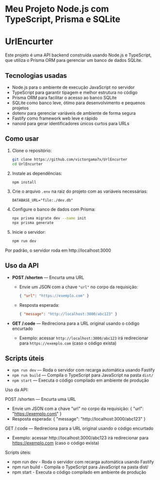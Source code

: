 # Meu Projeto Node.js com TypeScript, Prisma e SQLite

# UrlEncurter

Este projeto é uma API backend construída usando Node.js e TypeScript, que utiliza o Prisma ORM para gerenciar um banco de dados SQLite.

## Tecnologias usadas

- Node.js para o ambiente de execução JavaScript no servidor  
- TypeScript para garantir tipagem e melhor estrutura no código  
- Prisma ORM para facilitar o acesso ao banco SQLite  
- SQLite como banco leve, ótimo para desenvolvimento e pequenos projetos  
- dotenv para gerenciar variáveis de ambiente de forma segura  
- Fastify como framework web leve e rápido  
- nanoid para gerar identificadores únicos curtos para URLs  

## Como usar

1. Clone o repositório:

    ```bash
    git clone https://github.com/victorgama7x/UrlEncurter
    cd UrlEncurter
    ```

2. Instale as dependências:

    ```bash
    npm install
    ```

3. Crie o arquivo `.env` na raiz do projeto com as variáveis necessárias:

    ```env
    DATABASE_URL="file:./dev.db"
    ```

4. Configure o banco de dados com Prisma:

    ```bash
    npx prisma migrate dev --name init
    npx prisma generate
    ```

5. Inicie o servidor:

    ```bash
    npm run dev
    ```

Por padrão, o servidor roda em http://localhost:3000

## Uso da API

- **POST /shorten** — Encurta uma URL

    - Envie um JSON com a chave `"url"` no corpo da requisição:

      ```json
      { "url": "https://exemplo.com" }
      ```

    - Resposta esperada:

      ```json
      { "message": "http://localhost:3000/abc123" }
      ```

- **GET /:code** — Redireciona para a URL original usando o código encurtado

    - Exemplo: acessar `http://localhost:3000/abc123` irá redirecionar para `https://exemplo.com` (caso o código exista)

## Scripts úteis

- `npm run dev` — Roda o servidor com recarga automática usando Fastify  
- `npm run build` — Compila o TypeScript para JavaScript na pasta `dist/`  
- `npm start` — Executa o código compilado em ambiente de produção  



Uso da API:

POST /shorten — Encurta uma URL

- Envie um JSON com a chave \"url\" no corpo da requisição:
  { \"url\": \"https://exemplo.com\" }
- Resposta esperada:
  { \"message\": \"http://localhost:3000/abc123\" }

GET /:code — Redireciona para a URL original usando o código encurtado

- Exemplo: acessar http://localhost:3000/abc123 irá redirecionar para https://exemplo.com (caso o código exista)

Scripts úteis:

- npm run dev - Roda o servidor com recarga automática usando Fastify
- npm run build - Compila o TypeScript para JavaScript na pasta dist/
- npm start - Executa o código compilado em ambiente de produção
